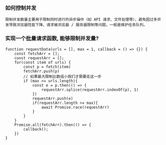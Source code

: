 ### 如何控制并发

    限制并发数量主要用于限制同时进行的异步操作（如 API 请求、文件处理等），避免因过多并发导致浏览器性能下降、请求被浏览器 / 服务器限制等问题。一般是维护任务队列。

### 实现一个批量请求函数, 能够限制并发量?

```
function requestData(urls = [], max = 1, callback = () => {}) {
	const fetchArr = [];
	const requestArr = [];
	for(const item of urls) {
        const p = fetch(item)
        fetchArr.push(p)
        // 如果最大限制比数组小我们才需要走这一步
        if (max <= urls.length){
            const e = p.then(() => {
                requestArr.splice(requestArr.indexOf(p), 1)
            })
            requestArr.push(e)
            if(requestArr.length >= max){
                await Promise.race(requestArr)
            }
        }
    }
    Promise.all(fetchArr).then(() => {
        callback();
    })
}
```
